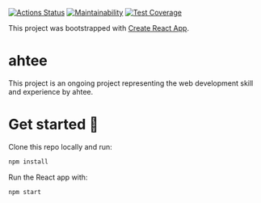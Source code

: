 [![Actions Status](https://github.com/ahtee/ahtee/workflows/build/badge.svg)](https://github.com/ahtee/ahtee/actions?query=workflow%3Aactions)
[![Maintainability](https://api.codeclimate.com/v1/badges/3564f85223c53a25d701/maintainability)](https://codeclimate.com/github/ahtee/ahtee/maintainability)
[![Test Coverage](https://api.codeclimate.com/v1/badges/3564f85223c53a25d701/test_coverage)](https://codeclimate.com/github/ahtee/ahtee/test_coverage)

This project was bootstrapped with [Create React App](https://github.com/facebook/create-react-app).

# ahtee

This project is an ongoing project representing the web development skill and experience by ahtee.

# Get started :rocket:

Clone this repo locally and run:

```sh
npm install
```

Run the React app with:

```sh
npm start
```
